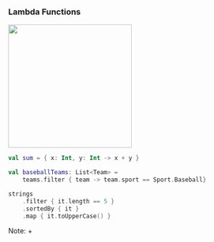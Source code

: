 ### Lambda Functions

<img src="img/lambda.png" height="250"/>

```kotlin
val sum = { x: Int, y: Int -> x + y }
```

```kotlin
val baseballTeams: List<Team> =
    teams.filter { team -> team.sport == Sport.Baseball}
```

```kotlin
strings
    .filter { it.length == 5 }
    .sortedBy { it }
    .map { it.toUpperCase() }
```

Note:
+